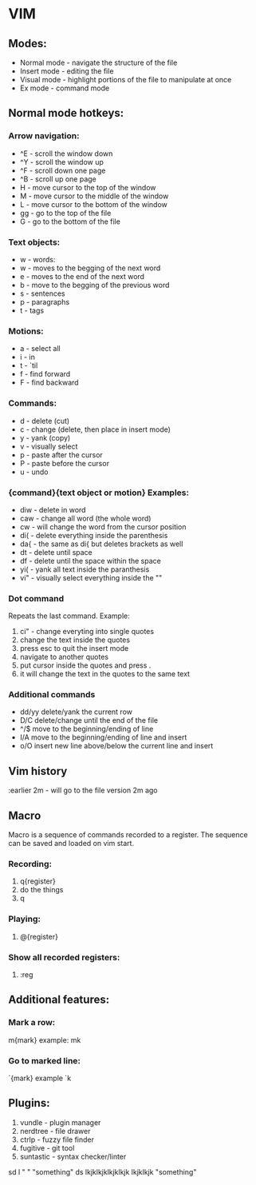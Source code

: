 # VIM

## Modes:
- Normal mode - navigate the structure of the file
- Insert mode - editing the file
- Visual mode - highlight portions of the file to manipulate at once
- Ex mode - command mode

## Normal mode hotkeys:
### Arrow navigation:
- ^E - scroll the window down
- ^Y - scroll the window up
- ^F - scroll down one page
- ^B - scroll up one page
- H - move cursor to the top of the window
- M - move cursor to the middle of the window
- L - move cursor to the bottom of the window
- gg - go to the top of the file
- G - go to the bottom of the file

### Text objects:
- w - words:
 - w - moves to the begging of the next word
 - e - moves to the end of the next word
 - b - move to the begging of the previous word
- s - sentences
- p - paragraphs
- t - tags

### Motions:
- a - select all
- i - in
- t - `til
- f - find forward
- F - find backward

### Commands:
- d - delete (cut)
- c - change (delete, then place in insert mode)
- y - yank (copy)
- v - visually select
- p - paste after the cursor
- P - paste before the cursor
- u - undo

### {command}{text object or motion} Examples:
- diw - delete in word
- caw - change all word (the whole word)
- cw - will change the word from the cursor position
- di( - delete everything inside the parenthesis
- da{ - the same as di{ but deletes brackets as well
- dt<space> - delete until space
- df<space> - delete until the space within the space
- yi( - yank all text inside the paranthesis
- vi" - visually select everything inside the ""

### Dot command
Repeats the last command. Example:
1. ci" - change everyting into single quotes
2. change the text inside the quotes
3. press esc to quit the insert mode
4. navigate to another quotes
5. put cursor inside the quotes and press .
6. it will change the text in the quotes to the same text

### Additional commands
- dd/yy delete/yank the current row
- D/C delete/change until the end of the file
- ^/$ move to the beginning/ending of line
- I/A move to the beginning/ending of line and insert
- o/O insert new line above/below the current line and insert

## Vim history
:earlier 2m - will go to the file version 2m ago

## Macro
Macro is a sequence of commands recorded to a register. The sequence can be saved and loaded on vim start.
### Recording:
1. q{register}
2. do the things
3. q

### Playing:
1. @{register} 

### Show all recorded registers:
1. :reg

## Additional features:
### Mark a row:
m{mark} example: mk
### Go to marked line:
\`{mark} example \`k

## Plugins:
1. vundle - plugin manager
2. nerdtree - file drawer
3. ctrlp - fuzzy file finder
4. fugitive - git tool
5. suntastic - syntax checker/linter




sd l " " "something" ds
lkjklkjklkjklkjk lkjklkjk "something"
